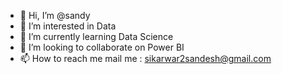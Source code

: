 - 👋 Hi, I’m @sandy
- 👀 I’m interested in Data
- 🌱 I’m currently learning Data Science
- 💞️ I’m looking to collaborate on Power BI
- 📫 How to reach me mail me : sikarwar2sandesh@gmail.com

<!---
botXsandy/botXsandy is a ✨ special ✨ repository because its `README.md` (this file) appears on your GitHub profile.
You can click the Preview link to take a look at your changes.
--->

